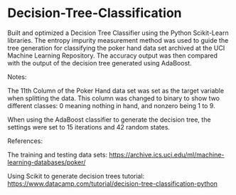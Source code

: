 # Decision-Tree-Classification
Built and optimized a Decision Tree Classifier using the Python Scikit-Learn libraries. The entropy impurity measurement method was used to guide the tree generation for classifying the poker hand data set archived at the UCI Machine Learning Repository. The accuracy output was then compared with the output of the decision tree generated using AdaBoost.

Notes:

The 11th Column of the Poker Hand data set was set as the target variable when splitting the data. This column was changed to binary to show two different classes: 0 meaning nothing in hand, and nonzero being 1 to 9.

When using the AdaBoost classifier to generate the decision tree, the settings were set to 15 iterations and 42 random states.


References:

The training and testing data sets:
https://archive.ics.uci.edu/ml/machine-learning-databases/poker/

Using Scikit to generate decision trees tutorial:
https://www.datacamp.com/tutorial/decision-tree-classification-python
